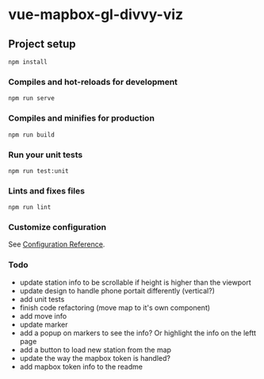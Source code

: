 # vue-mapbox-gl-divvy-viz

## Project setup
```
npm install
```

### Compiles and hot-reloads for development
```
npm run serve
```

### Compiles and minifies for production
```
npm run build
```

### Run your unit tests
```
npm run test:unit
```

### Lints and fixes files
```
npm run lint
```

### Customize configuration
See [Configuration Reference](https://cli.vuejs.org/config/).

### Todo

* update station info to be scrollable if height is higher than the viewport
* update design to handle phone portait differently (vertical?)
* add unit tests
* finish code refactoring (move map to it's own component)
* add move info
* update marker
* add a popup on markers to see the info? Or highlight the info on the leftt page
* add a button to load new station from the map
* update the way the mapbox token is handled?
* add mapbox token info to the readme

